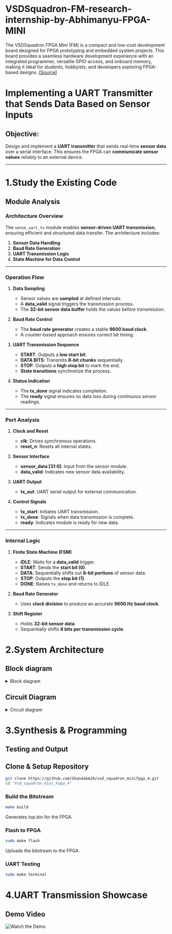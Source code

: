 # VSDSquadron-FM-research-internship-by-Abhimanyu-FPGA-MINI
The VSDSquadron FPGA Mini (FM) is a compact and low-cost development board designed for FPGA prototyping and embedded system projects. This board provides a seamless hardware development experience with an integrated programmer, versatile GPIO access, and onboard memory, making it ideal for students, hobbyists, and developers exploring FPGA-based designs. [(Source)](https://www.vlsisystemdesign.com/vsdsquadronfm/)

# Implementing a UART Transmitter that Sends Data Based on Sensor Inputs

## Objective:
Design and implement a **UART transmitter** that sends real-time **sensor data** over a serial interface. This ensures the FPGA can **communicate sensor values** reliably to an external device.

---


# 1.Study the Existing Code

## Module Analysis

### **Architecture Overview**
The `sense_uart_tx` module enables **sensor-driven UART transmission**, ensuring efficient and structured data transfer. The architecture includes:

1. **Sensor Data Handling**
2. **Baud Rate Generation**
3. **UART Transmission Logic**
4. **State Machine for Data Control**

---

### **Operation Flow**
1. **Data Sampling**
   - Sensor values are **sampled** at defined intervals.
   - A **data_valid** signal triggers the transmission process.
   - The **32-bit sensor data buffer** holds the values before transmission.

2. **Baud Rate Control**
   - The **baud rate generator** creates a stable **9600 baud clock**.
   - A counter-based approach ensures correct bit timing.

3. **UART Transmission Sequence**
   - **START**: Outputs a **low start bit**.
   - **DATA BITS**: Transmits **8-bit chunks** sequentially.
   - **STOP**: Outputs a **high stop bit** to mark the end.
   - **State transitions** synchronize the process.

4. **Status Indication**
   - The **tx_done** signal indicates completion.
   - The **ready** signal ensures no data loss during continuous sensor readings.

---

### **Port Analysis**
1. **Clock and Reset**
   - **clk**: Drives synchronous operations.
   - **reset_n**: Resets all internal states.

2. **Sensor Interface**
   - **sensor_data [31:0]**: Input from the sensor module.
   - **data_valid**: Indicates new sensor data availability.

3. **UART Output**
   - **tx_out**: UART serial output for external communication.

4. **Control Signals**
   - **tx_start**: Initiates UART transmission.
   - **tx_done**: Signals when data transmission is complete.
   - **ready**: Indicates module is ready for new data.

---

### **Internal Logic**
1. **Finite State Machine (FSM)**
   - **IDLE**: Waits for a **data_valid** trigger.
   - **START**: Sends the **start bit (0)**.
   - **DATA**: Sequentially shifts out **8-bit portions** of sensor data.
   - **STOP**: Outputs the **stop bit (1)**.
   - **DONE**: Raises `tx_done` and returns to IDLE.

2. **Baud Rate Generator**
   - Uses **clock division** to produce an accurate **9600 Hz baud clock**.

3. **Shift Register**
   - Holds **32-bit sensor data**.
   - Sequentially shifts **8 bits per transmission cycle**.


# 2.System Architecture

## Block diagram
<details>
   <summary>Block diagram</summary>

   ![Block diagram](https://github.com/user-attachments/assets/15f9116a-ffa7-4ca3-90fa-f3e1a19eab03)
   This block diagram illustrates an **FPGA-based UART transmission system** for sensor data.

### **Sensor Section**
- **Sensor Interface** → Captures raw data.
- **Data Processing** → Filters/formats the data.
- **Data Buffer** → Stores processed data before transmission.

### **FPGA Section**
- **Baud Rate Generator** → Generates clock for UART.
- **Data Buffer** → Stores sensor data for transmission.
- **TX Shift Register** → Shifts data bit by bit.
- **UART TX Logic** → Handles start, data, and stop bits.
- **State Machine** → Controls the transmission sequence.

### **Data Flow**
1. Sensor collects and processes data.
2. FPGA buffers and prepares it for UART.
3. TX Shift Register formats the data.
4. UART TX Logic transmits it serially.
5. State Machine ensures correct timing.

</details>

## Circuit Diagram

<details>
   <summary>Circuit diagram</summary>

   ![Circuit diagram](https://github.com/user-attachments/assets/de674840-445b-4f92-8f14-888fd27434d0)

</details>


#  3.Synthesis & Programming

## Testing and Output

## **Clone & Setup Repository**
```bash
git clone https://github.com/Skandakm29/vsd_squadron_minifpga_4.git
cd "Vsd_squadron_mini_Fpga_4"
```

###  Build the Bitstream
```bash
make build
```
 Generates top.bin for the FPGA.

###  **Flash to FPGA**
```bash
sudo make flash
```
Uploads the bitstream to the FPGA.
### **UART Testing**
```bash
sudo make terminal
```


# 4.UART Transmission Showcase

## Demo Video

   ![Watch the Demo](https://github.com/user-attachments/assets/84f6012c-1b44-4cf5-b4b3-b44f7cd84481)


